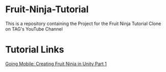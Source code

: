 # Fruit-Ninja-Tutorial
This is a repository containing the Project for the Fruit Ninja Tutorial Clone on TAG's YouTube Channel

# Tutorial Links
[ Going Mobile: Creating Fruit Ninja in Unity Part 1](https://www.youtube.com/live/Ad7H5l7yu38?feature=share)
